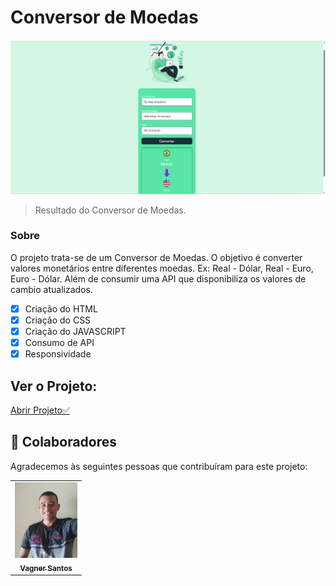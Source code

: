 # Conversor de Moedas



<img src="./assets/result.png" alt="image conversor">





> Resultado do Conversor de Moedas.

### Sobre

O projeto trata-se de um Conversor de Moedas. O objetivo é converter valores monetários entre diferentes moedas. Ex: Real - Dólar, Real - Euro, Euro - Dólar. Além de consumir uma API que disponibiliza os valores de cambio atualizados.

- [x] Criação do HTML
- [x] Criação do CSS
- [x] Criação do JAVASCRIPT
- [x] Consumo de API
- [x] Responsividade

## Ver o Projeto: 

<a 
href="https://vagner0795.github.io/convert-money/" target="_blank">Abrir Projeto✅</a>

## 🤝 Colaboradores

Agradecemos às seguintes pessoas que contribuíram para este projeto:

<table>
  <tr>
    <td align="center">
      <a href="#">
        <img src="./assets/vagner_photo.jpg" width="100px;" alt="Foto do Vagner"/><br>
        <sub>
          <b>Vagner Santos</b>
        </sub>
      </a>
    </td>
  </tr>
</table>


